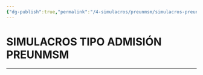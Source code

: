 ```yaml
---
{"dg-publish":true,"permalink":"/4-simulacros/preunmsm/simulacros-preunmsm/","dgPassFrontmatter":true}
---
```


# SIMULACROS TIPO ADMISIÓN PREUNMSM
---

